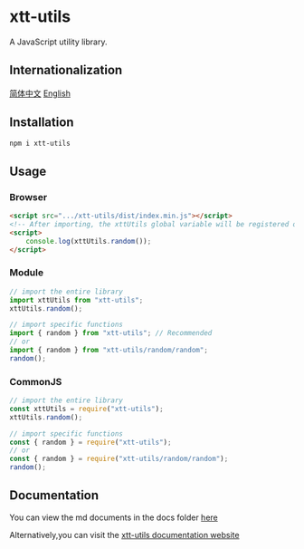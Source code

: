 # xtt-utils

A JavaScript utility library.

## Internationalization

[简体中文](./README_CN.md)
[English](./README.md)

## Installation

```bash
npm i xtt-utils
```

## Usage

### Browser

```html
<script src=".../xtt-utils/dist/index.min.js"></script>
<!-- After importing, the xttUtils global variable will be registered on the window -->
<script>
	console.log(xttUtils.random());
</script>
```

### Module

```javascript
// import the entire library
import xttUtils from "xtt-utils";
xttUtils.random();

// import specific functions
import { random } from "xtt-utils"; // Recommended
// or
import { random } from "xtt-utils/random/random";
random();
```

### CommonJS

```javascript
// import the entire library
const xttUtils = require("xtt-utils");
xttUtils.random();

// import specific functions
const { random } = require("xtt-utils");
// or
const { random } = require("xtt-utils/random/random");
random();
```

## Documentation

You can view the md documents in the docs folder [here](./docs/api/en/api.md)

Alternatively,you can visit the [xtt-utils documentation website](https://xiaotong-tong.github.io/xtt-utils-docs/index.html)
